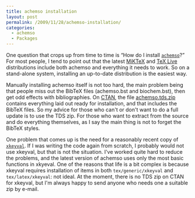 ```yaml
---
title: achemso installation
layout: post
permalink: /2009/11/28/achemso-installation/
categories:
  - achemso
  - Packages
---
```

One question that crops up from time to time is “How do I install [`achemso`](https://ctan.org/pkg/achemso)?” For most people, I tend to point out that the latest [MiKTeX](https://www.miktex.org/) and [TeX Live](https://tug.org/texlive/) distributions include both achemso and everything it needs to work. So on a stand-alone system, installing an up-to-date distribution is the easiest way.

Manually installing achemso itself is not too hard, the main problem being that people miss out the BibTeX files (achemso.bst and biochem.bst), then get odd effects with bibliographies. On [CTAN](https://www.ctan.org), the file [achemso.tds.zip](http://www.ctan.org/cgi-bin/filenameSearch.py?filename=achemso.tds.zip&amp;Search=Search) contains everything laid out ready for installation, and that includes the BibTeX files. So my advice for those who can't or don't want to do a full update is to use the TDS zip. For those who want to extract from the source and do everything themselves, as I say the main thing is not to forget the BibTeX styles.

One problem that comes up is the need for a reasonably recent copy of [`xkeyval`](https://ctan.org/pkg/xkeyval). If I was writing the code again from scratch, I probably would not use xkeyval, but that is not the situation. I've worked quite hard to reduce the problems, and the latest version of achemso uses only the most basic functions in xkyeval. One of the reasons that life is a bit complex is because xkeyval requires installation of items in both `tex/generic/xkeyval` and `tex/latex/xkeyval`: not ideal. At the moment, there is no TDS zip on CTAN for xkeyval, but I'm always happy to send anyone who needs one a suitable zip by e-mail.
